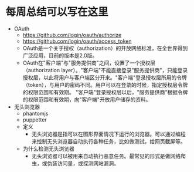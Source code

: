 # 每周总结可以写在这里
- OAuth
  - https://github.com/login/oauth/authorize
  - https://github.com/login/oauth/access_token
  - OAuth是一个关于授权（authorization）的开放网络标准，在全世界得到广泛应用，目前的版本是2.0版。
  - OAuth在"客户端"与"服务提供商"之间，设置了一个授权层（authorization layer）。"客户端"不能直接登录"服务提供商"，只能登录授权层，以此将用户与客户端区分开来。"客户端"登录授权层所用的令牌（token），与用户的密码不同。用户可以在登录的时候，指定授权层令牌的权限范围和有效期。
  "客户端"登录授权层以后，"服务提供商"根据令牌的权限范围和有效期，向"客户端"开放用户储存的资料。
- 无头浏览器
  - phantomjs
  - puppetter
  - 定义
    - 无头浏览器是指可以在图形界面情况下运行的浏览器。可以通过编程来控制无头浏览器自动执行各种任务，比如做测试，给网页截屏等。
  - 为什么检测无头浏览器
    - 无头浏览器可以被用来自动执行恶意任务。最常见的形式是做网络爬虫，或伪装访问量，或探测网站漏洞。
